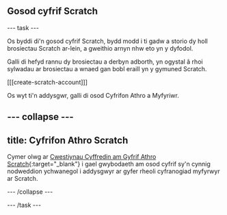 ## Gosod cyfrif Scratch

--- task ---

Os byddi di'n gosod cyfrif Scratch, bydd modd i ti gadw a storio dy holl brosiectau Scratch ar-lein, a gweithio arnyn nhw eto yn y dyfodol.

Galli di hefyd rannu dy brosiectau a derbyn adborth, yn ogystal â rhoi sylwadau ar brosiectau a wnaed gan bobl eraill yn y gymuned Scratch.

[[[create-scratch-account]]]

Os wyt ti'n addysgwr, galli di osod Cyfrifon Athro a Myfyriwr.

--- collapse ---
---
title: Cyfrifon Athro Scratch
---

Cymer olwg ar [Cwestiynau Cyffredin am Gyfrif Athro Scratch](https://scratch.mit.edu/educators/faq){:target="_blank"} i gael gwybodaeth am osod cyfrif sy'n cynnig nodweddion ychwanegol i addysgwyr ar gyfer rheoli cyfranogiad myfyrwyr ar Scratch.

--- /collapse ---

--- /task ---
